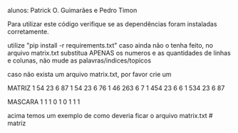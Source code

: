 alunos: Patrick O. Guimarães e Pedro Timon

Para utilizar este código verifique se as dependências foram instaladas corretamente.

utilize "pip install -r requirements.txt" caso ainda não o tenha feito, no arquivo matrix.txt substitua APENAS os numeros
e as quantidades de linhas e colunas, não mude as palavras/indices/topicos

caso não exista um arquivo matrix.txt, por favor crie um

MATRIZ
1 54 23 6 87
1 54 23 6 76
1 46 263 6 7
1 454 23 6 6
1 534 23 6 87

MASCARA
1 1 1
0 1 0
1 1 1


acima temos um exemplo de como deveria ficar o arquivo matrix.txt
#   m a t r i z  
 